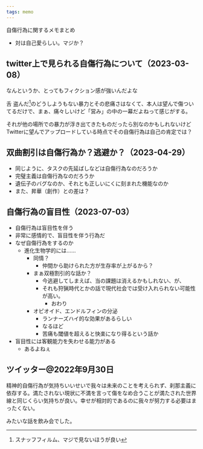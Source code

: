 ```yaml
---
tags: memo
---
```


自傷行為に関するメモまとめ

- 対は自己愛らしい。マジか？

## twitter上で見られる自傷行為について（2023-03-08）

なんというか、とってもフィクション感が強いんだよな

舌 盗んだ[^1]のどうしようもない暴力とその悲痛さはなくて、本人は望んで傷ついてるだけで、まぁ、痛々しいけど「営み」の中の一幕だよねって感じがする。

それが他の場所での暴力が浮き出てきたものだったら別なのかもしれないけどTwitterに望んでアップロードしている時点でその自傷行為は自己の肯定では？

## 双曲割引は自傷行為か？逃避か？（2023-04-29）

- 同じように、タスクの先延ばしなどは自傷行為なのだろうか
- 完璧主義は自傷行為なのだろうか
- 遺伝子のバグなのか、それとも正しいにくに刻まれた機能なのか
- また、昇華（創作）との差は？

## 自傷行為の盲目性（2023-07-03）

- 自傷行為は盲目性を伴う
- 非常に感情的で、盲目性を伴う行為だ
- なぜ自傷行為をするのか
	- 進化生物学的には……
		- 同情？
			- 仲間から助けられた方が生存率が上がるから？
		- まぁ双極割引的な話か？
			- 今逃避してしまえば、当の課題は消えるかもしれない、が、
			- それも狩猟時代とかの話で現代社会では受け入れられない可能性が高い。
				- おわり
		- オピオイド、エンドルフィンの分泌
			- ランナーズハイ的な効果があるらしい
			- なるほど
			- 苦痛も閾値を超えると快楽になり得るという話か
- 盲目性には客観能力を失わせる能力がある
	- あるよねぇ

## ツイッター@2022年9月30日
精神的自傷行為が気持ちいいせいで我々は未来のことを考えられず、刹那主義に依存する。満たされない現状に不満を言って傷をなめ合うことが満たされた世界線と同じくらい気持ちが良い。幸せが相対的であるのに我々が努力する必要はまったくない。

みたいな話を飲み会でした。


[^1]: スナッフフィルム、マジで見ないほうが良い